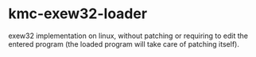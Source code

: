 # kmc-exew32-loader

exew32 implementation on linux, without patching or requiring to edit the entered program (the loaded program will take care of patching itself).
